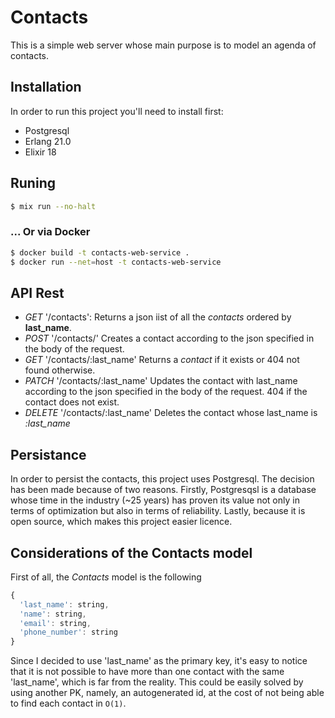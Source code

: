 # Contacts

This is a simple web server whose main purpose is to model an agenda of contacts.

## Installation

In order to run this project you'll need to install first:
* Postgresql
* Erlang 21.0
* Elixir 18

## Runing

```bash
$ mix run --no-halt
```

### ... Or via Docker

```bash
$ docker build -t contacts-web-service .
$ docker run --net=host -t contacts-web-service
```

## API Rest
* _GET_ '/contacts':
Returns a json iist of all the _contacts_ ordered by **last_name**.
* _POST_ '/contacts/'
Creates a contact according to the json specified in the body of the request.
* _GET_ '/contacts/:last_name'
Returns a _contact_ if it exists or 404 not found otherwise.
* _PATCH_ '/contacts/:last_name'
Updates the contact with last_name according to the json specified in the body of the request. 404 if the contact does not exist.
* _DELETE_ '/contacts/:last_name'
Deletes the contact whose last_name is _:last\_name_

## Persistance

In order to persist the contacts, this project uses Postgresql. The decision has been made because of two reasons. Firstly, Postgresqsl is a database whose time in the industry (~25 years) has proven its value not only in terms of optimization but also in terms of reliability. Lastly, because it is open source, which makes this project easier licence.

## Considerations of the Contacts model

First of all, the _Contacts_ model is the following

```js
{
  'last_name': string,
  'name': string,
  'email': string,
  'phone_number': string
}
```

Since I decided to use 'last_name' as the primary key, it's easy to notice that it is not possible to have more than one contact with the same 'last_name', which is far from the reality. This could be easily solved by using another PK, namely, an autogenerated id, at the cost of not being able to find each contact in `O(1)`. 